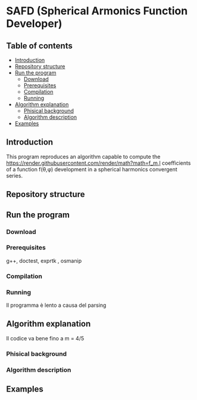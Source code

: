 # SAFD (Spherical Armonics Function Developer)

## Table of contents

- [Introduction](#Introduction)
- [Repository structure](#repository-structure)
- [Run the program](#run-the-program)
  - [Download](#download)
  - [Prerequisites](#prerequisites)
  - [Compilation](#compilation)
  - [Running](#running)
- [Algorithm explanation](#algorithm-explanation)
  - [Phisical background](#phisical-background)
  - [Algorithm description](#algorithm-description)
- [Examples](#examples)

## Introduction

This program reproduces an algorithm capable to compute the https://render.githubusercontent.com/render/math?math=f_m,l coefficients of a function f(θ,φ) development in a spherical harmonics convergent series. 

## Repository structure

## Run the program

### Download

### Prerequisites

g++, doctest, exprtk , osmanip

### Compilation

### Running

Il programma è lento a causa del parsing

## Algorithm explanation

Il codice va bene fino a m = 4/5

### Phisical background

### Algorithm description

## Examples
